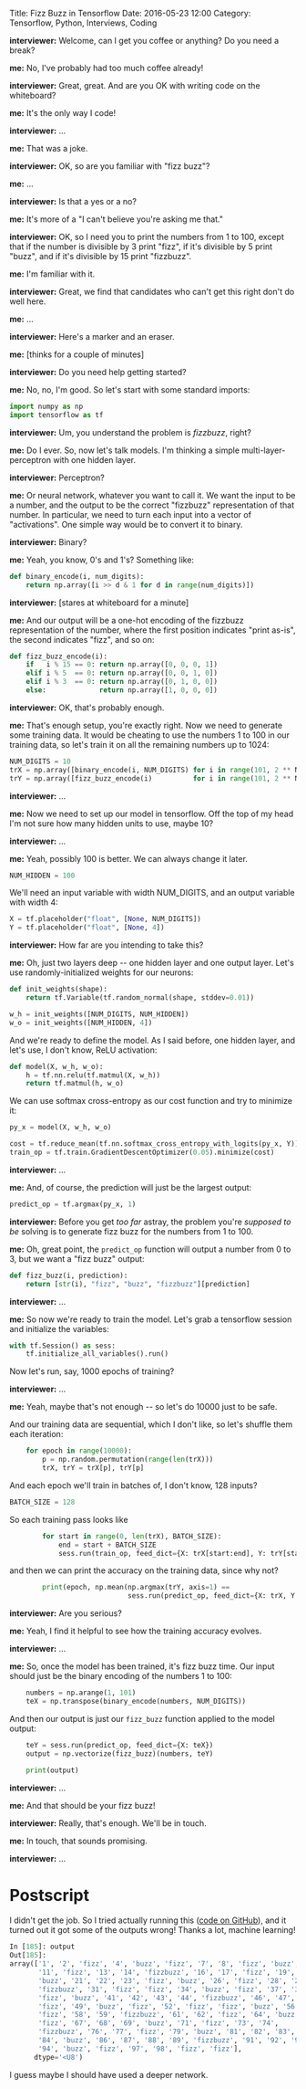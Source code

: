 Title: Fizz Buzz in Tensorflow
Date: 2016-05-23 12:00
Category: Tensorflow, Python, Interviews, Coding

<b>interviewer:</b> Welcome, can I get you coffee or anything? Do you need a break?

<b>me:</b> No, I've probably had too much coffee already!

<b>interviewer:</b> Great, great. And are you OK with writing code on the whiteboard?

<b>me:</b> It's the only way I code!

<b>interviewer:</b> ...

<b>me:</b> That was a joke.

<b>interviewer:</b> OK, so are you familiar with "fizz buzz"?

<b>me:</b> ...

<b>interviewer:</b> Is that a yes or a no?

<b>me:</b> It's more of a "I can't believe you're asking me that."

<b>interviewer:</b> OK, so I need you to print the numbers from 1 to 100, except that
if the number is divisible by 3 print "fizz", if it's divisible by 5 print "buzz",
and if it's divisible by 15 print "fizzbuzz".

<b>me:</b> I'm familiar with it.

<b>interviewer:</b> Great, we find that candidates who can't get this right don't do well here.

<b>me:</b> ...

<b>interviewer:</b> Here's a marker and an eraser.

<b>me:</b> [thinks for a couple of minutes]

<b>interviewer:</b> Do you need help getting started?

<b>me:</b> No, no, I'm good. So let's start with some standard imports:

```python
import numpy as np
import tensorflow as tf
```

<b>interviewer:</b> Um, you understand the problem is _fizzbuzz_, right?

<b>me:</b> Do I ever. So, now let's talk models. I'm thinking a simple multi-layer-perceptron
with one hidden layer.

<b>interviewer:</b> Perceptron?

<b>me:</b> Or neural network, whatever you want to call it.
We want the input to be a number, and the output to be the correct "fizzbuzz"
representation of that number. In particular, we need to turn each input into a
vector of "activations". One simple way would be to convert it to binary.

<b>interviewer:</b> Binary?

<b>me:</b> Yeah, you know, 0's and 1's? Something like:

```python
def binary_encode(i, num_digits):
    return np.array([i >> d & 1 for d in range(num_digits)])
```

<b>interviewer:</b> [stares at whiteboard for a minute]

<b>me:</b> And our output will be a one-hot encoding of the fizzbuzz representation
of the number, where the first position indicates "print as-is", the second
indicates "fizz", and so on:

```python
def fizz_buzz_encode(i):
    if   i % 15 == 0: return np.array([0, 0, 0, 1])
    elif i % 5  == 0: return np.array([0, 0, 1, 0])
    elif i % 3  == 0: return np.array([0, 1, 0, 0])
    else:             return np.array([1, 0, 0, 0])
```

<b>interviewer:</b> OK, that's probably enough.

<b>me:</b> That's enough setup, you're exactly right. Now we need to generate some training data. It would be
cheating to use the numbers 1 to 100 in our training data, so let's train it on
all the remaining numbers up to 1024:

```python
NUM_DIGITS = 10
trX = np.array([binary_encode(i, NUM_DIGITS) for i in range(101, 2 ** NUM_DIGITS)])
trY = np.array([fizz_buzz_encode(i)          for i in range(101, 2 ** NUM_DIGITS)])
```

<b>interviewer:</b> ...

<b>me:</b> Now we need to set up our model in tensorflow. Off the top of my head I'm
not sure how many hidden units to use, maybe 10?

<b>interviewer:</b> ...

<b>me:</b> Yeah, possibly 100 is better. We can always change it later.

```python
NUM_HIDDEN = 100
```

We'll need an input variable with width NUM_DIGITS, and an output variable
with width 4:

```python
X = tf.placeholder("float", [None, NUM_DIGITS])
Y = tf.placeholder("float", [None, 4])
```

<b>interviewer:</b> How far are you intending to take this?

<b>me:</b> Oh, just two layers deep -- one hidden layer and one output layer.
Let's use randomly-initialized weights for our neurons:

```python
def init_weights(shape):
    return tf.Variable(tf.random_normal(shape, stddev=0.01))

w_h = init_weights([NUM_DIGITS, NUM_HIDDEN])
w_o = init_weights([NUM_HIDDEN, 4])
```

And we're ready to define the model. As I said before, one hidden layer,
and let's use, I don't know, ReLU activation:

```python
def model(X, w_h, w_o):
    h = tf.nn.relu(tf.matmul(X, w_h))
    return tf.matmul(h, w_o)
```

We can use softmax cross-entropy as our cost function and try to minimize it:

```python
py_x = model(X, w_h, w_o)

cost = tf.reduce_mean(tf.nn.softmax_cross_entropy_with_logits(py_x, Y))
train_op = tf.train.GradientDescentOptimizer(0.05).minimize(cost)
```

<b>interviewer:</b> ...

<b>me:</b> And, of course, the prediction will just be the largest output:

```python
predict_op = tf.argmax(py_x, 1)
```

<b>interviewer:</b> Before you get _too far_ astray,
the problem you're _supposed to be_ solving is
to generate fizz buzz for the numbers from 1 to 100.

<b>me:</b> Oh, great point, the `predict_op` function will output a number from 0 to 3,
but we want a "fizz buzz" output:

```python
def fizz_buzz(i, prediction):
    return [str(i), "fizz", "buzz", "fizzbuzz"][prediction]
```

<b>interviewer:</b> ...

<b>me:</b> So now we're ready to train the model. Let's grab a tensorflow session
and initialize the variables:

```python
with tf.Session() as sess:
    tf.initialize_all_variables().run()
```

Now let's run, say, 1000 epochs of training?

<b>interviewer:</b> ...

<b>me:</b> Yeah, maybe that's not enough -- so let's do 10000 just to be safe.

And our training data are
sequential, which I don't like, so let's shuffle them each iteration:

```python
    for epoch in range(10000):
        p = np.random.permutation(range(len(trX)))
        trX, trY = trX[p], trY[p]
```

And each epoch we'll train in batches of, I don't know, 128 inputs?

```python
BATCH_SIZE = 128
```

So each training pass looks like

```python
        for start in range(0, len(trX), BATCH_SIZE):
            end = start + BATCH_SIZE
            sess.run(train_op, feed_dict={X: trX[start:end], Y: trY[start:end]})
```

and then we can print the accuracy on the training data, since why not?

```python
        print(epoch, np.mean(np.argmax(trY, axis=1) ==
                             sess.run(predict_op, feed_dict={X: trX, Y: trY})))
```

<b>interviewer:</b> Are you serious?

<b>me:</b> Yeah, I find it helpful to see how the training accuracy evolves.

<b>interviewer:</b> ...

<b>me:</b> So, once the model has been trained, it's fizz buzz time. Our input should
just be the binary encoding of the numbers 1 to 100:

```python
    numbers = np.arange(1, 101)
    teX = np.transpose(binary_encode(numbers, NUM_DIGITS))
```

And then our output is just our `fizz_buzz` function applied to the model output:

```python
    teY = sess.run(predict_op, feed_dict={X: teX})
    output = np.vectorize(fizz_buzz)(numbers, teY)

    print(output)
```

<b>interviewer:</b> ...

<b>me:</b> And that should be your fizz buzz!

<b>interviewer:</b> Really, that's enough. We'll be in touch.

<b>me:</b> In touch, that sounds promising.

<b>interviewer:</b> ...

# Postscript

I didn't get the job. So I tried actually running this
(<a href="https://github.com/joelgrus/fizz-buzz-tensorflow">code on GitHub</a>),
and it turned out it got some of the outputs wrong! Thanks a lot, machine learning!

```python
In [185]: output
Out[185]:
array(['1', '2', 'fizz', '4', 'buzz', 'fizz', '7', '8', 'fizz', 'buzz',
       '11', 'fizz', '13', '14', 'fizzbuzz', '16', '17', 'fizz', '19',
       'buzz', '21', '22', '23', 'fizz', 'buzz', '26', 'fizz', '28', '29',
       'fizzbuzz', '31', 'fizz', 'fizz', '34', 'buzz', 'fizz', '37', '38',
       'fizz', 'buzz', '41', '42', '43', '44', 'fizzbuzz', '46', '47',
       'fizz', '49', 'buzz', 'fizz', '52', 'fizz', 'fizz', 'buzz', '56',
       'fizz', '58', '59', 'fizzbuzz', '61', '62', 'fizz', '64', 'buzz',
       'fizz', '67', '68', '69', 'buzz', '71', 'fizz', '73', '74',
       'fizzbuzz', '76', '77', 'fizz', '79', 'buzz', '81', '82', '83',
       '84', 'buzz', '86', '87', '88', '89', 'fizzbuzz', '91', '92', '93',
       '94', 'buzz', 'fizz', '97', '98', 'fizz', 'fizz'],
      dtype='<U8')
```

I guess maybe I should have used a deeper network.
